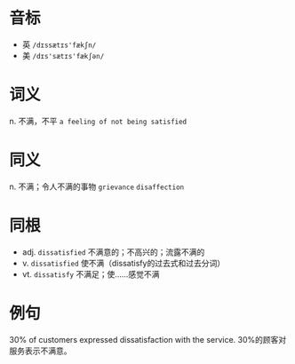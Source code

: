# 音标

- 英 `/dɪssætɪs'fækʃn/`
- 美 `/dɪs'sætɪs'fækʃən/`

# 词义

n. 不满，不平
`a feeling of not being satisfied`

# 同义

n. 不满；令人不满的事物
`grievance` `disaffection`

# 同根

- adj. `dissatisfied` 不满意的；不高兴的；流露不满的
- v. `dissatisfied` 使不满（dissatisfy的过去式和过去分词）
- vt. `dissatisfy` 不满足；使……感觉不满

# 例句

30% of customers expressed dissatisfaction with the service.
30%的顾客对服务表示不满意。


